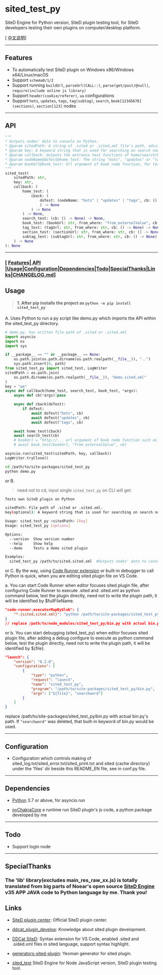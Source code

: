 # sited_test_py

SiteD Engine for Python version, SiteD plugin testing tool, for SiteD developers testing their own plugins on computer/desktop platform.

[ [中文说明](README_CN.md)]

---

## Features

-   To automatically test SiteD plugin on Windows x86/Windows x64/Linux/macOS
-   Support `schema0/1/2`
-   Support running `buildUrl`, `parseUrl(CALL::)`, `parse(get/post/@null)`, `require(include online js library)`
-   Support `header(cookie/referer)`, `ua` configurations
-   Support `hots`, `updates`, `tags`, `tag(subtag)`, `search`, `book[12345678](sections)`, `section[123]` nodes

---

## API

```python
"""
* Outputs nodes' data to console on Python.
* @param sitedPath: A string of .sited or .sited.xml file's path, advises to absolute path.
* @param key: A keyword string that is used for searching on search node.
* @param callback: Outputs the entrance test functions of home/search/book node.
* @param nodeName@doTest@home_test: The string "hots", "updates" or "tags", which starts test function of hots/updates/tags node.
* @param bookUrl@book_test: Url argument of book node function, for test of book node alone.
"""
sited_test(
    sitedPath: str,
    key: str,
    callback: (
        home_test: (
            cback: (
                doTest: (nodeName: "hots" | "updates" | "tags", cb: () -> None
                ) -> None
            ) -> None
        ) -> None,
        search_test: (cb: () -> None) -> None,
        book_test: (bookUrl: str, from_where: "from_externalValue", cb: () -> None) -> None,
        tag_test: (tagUrl: str, from_where: str, cb: () -> None) -> None,
        section_test: (sectionUrl: str, from_where: str, cb: () -> None) -> None,
        subtag_test: (subtagUrl: str, from_where: str, cb: () -> None) -> None
    ) -> None
): None
```

---

### [ [Features](#Features)|[ API ](#API)|[Usage](#Usage)|[Configuration](#Configuration)|[Dependencies](#Dependencies)|[Todo](#Todo)|[SpecialThanks](#SpecialThanks)|[Links](#Links)|[CHANGELOG.md](CHANGELOG.md)]

## Usage

> #### 1. After pip installs the project as `python -m pip install sited_test_py`

A. Uses Python to run a py script like demo.py which imports the API within the sited_test_py directory.

```python
# demo.py, has written file path of .sited or .sited.xml
import asyncio
import os
import sys

if __package__ == "" or __package__ == None:
    os.path.join(os.path.dirname(os.path.realpath(__file__)), "..")
    sys.path.insert(0, path)
from sited_test_py import sited_test, LogWriter
sitedPath = os.path.join(
    os.path.dirname(os.path.realpath(__file__)), "demo.sited.xml"
)
key = "we"
async def callback(home_test, search_test, book_test, *args):
    async def cb(*args):pass

    async def cback(doTest):
        if doTest:
            await doTest("hots", cb)
            await doTest("updates", cb)
            await doTest("tags", cb)

    await home_test(cback)
    await search_test(cb)
    # bookUrl = "http://... url argument of book node function such as the link in favorites"
    # await book_test(bookUrl, "from_externalValue", cb)

asyncio.run(sited_test(sitedPath, key, callback))
LogWriter.tryClose()
```

```bash
cd /path/to/site-packages/sited_test_py
python demo.py
```

or B.

> need not to cd, input single `sited_test_py` on CLI will get:

```bash
Tests own SiteD plugin on Python

sitedPath: File path of .sited or .sited.xml.
key(optional): A keyword string that is used for searching on search node, if not be inputted, built-in keyword of bin.py would be used.

Usage: sited_test_py <sitedPath> [key]
Usage: sited_test_py [options]

Options:
  --version  Show version number
  --help     Show help
  --demo     Tests a demo sited plugin

Examples:
  sited_test_py /path/to/sited.sited.xml  #Outputs nodes' data to console on Python.
```

or C. By the way, using [Code Runner extension](https://marketplace.visualstudio.com/items?itemName=formulahendry.code-runner) or built-in debugger to call Python is quick, when you are editing sited plugin file on VS Code.

a. You can start Code Runner when editor focuses sited plugin file, after configuring Code Runner to execute .sited and .sited.xml as python command below, test the plugin directly, need not to write the plugin path, it will be identified by \$fullFileName.

```json
"code-runner.executorMapByGlob": {
    "*.{sited,sited.xml}": "python /path/to/site-packages/sited_test_py/bin.py $fullFileName key"
}
// replace /path/to/node_modules/sited_test_py/bin.py with actual bin.py's path. If (key) be deleted, that built-in keyword of bin.py would be used.
```

or b. You can start debugging (sited_test_py) when editor focuses sited plugin file, after adding a debug configure to execute as python command below, test the plugin directly, need not to write the plugin path, it will be identified by \${file}.

```json
"launch": {
    "version": "0.2.0",
    "configurations": [
        {
            "type": "python",
            "request": "launch",
            "name": "sited_test_py",
            "program": "/path/to/site-packages/sited_test_py/bin.py",
            "args": ["${file}", "searchword"]
        }
    ]
}
```

replace /path/to/site-packages/sited_test_py/bin.py with actual bin.py's path. If `"searchword"` was deleted, that built-in keyword of bin.py would be used.

---

## Configuration

-   Configuration which controls making of sited_log.txt/sited_error.txt/sited_print.txt and sited (cache directory) under the 'files' dir beside this README_EN file, see in conf.py file.

---

## Dependencies

-   [Python](https://www.python.org/) 3.7 or above, for asyncio.run

-   [pyChakraCore](https://github.com/wistn/pyChakraCore) a runtime run SiteD plugin's js code, a python package developed by me

---

## Todo

-   Support login node

---

## SpecialThanks

### The 'lib' library(excludes main_res_raw_xx.js) is totally translated from big parts of Noear's open source [SiteD Engine](https://github.com/noear/SiteD) v35 APP JAVA code to Python language by me. Thank you!

## Links

-   [SiteD plugin center](http://sited.noear.org/): Official SiteD plugin center.

-   [ddcat_plugin_develop](https://www.kancloud.cn/magicdmer/ddcat_plugin_develop): Knowledge about sited plugin development.

-   [DDCat SiteD](https://github.com/Yinr/DDCa-SiteD.vscode-ext): Syntax extension for VS Code, enabled .sited and .sided.xml files in sited language, support syntax highlight.

-   [generators-sited-plugin](https://github.com/htynkn/generators-sited-plugin): Yeoman generator for sited plugin.

-   [sited_test](https://github.com/wistn/sited_test) SiteD Engine for Node JavaScript version, SiteD plugin testing tool.
